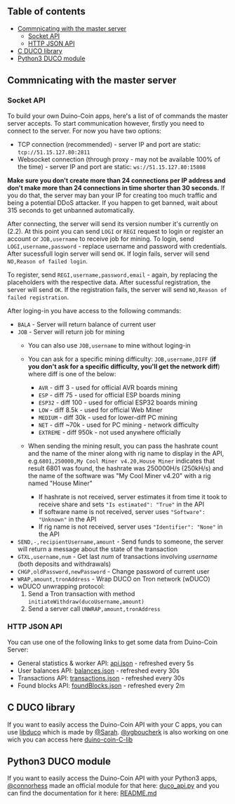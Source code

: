 ## Table of contents
- [Commnicating with the master server](#Commnicating-with-the-master-server)
  * [Socket API](#Socket-API)
  * [HTTP JSON API](#HTTP-JSON-API)
- [C DUCO library](#C-DUCO-library)
- [Python3 DUCO module](#Python3-DUCO-module)

## Commnicating with the master server

### Socket API

To build your own Duino-Coin apps, here's a list of of commands the master server accepts.
To start communication however, firstly you need to connect to the server. For now you have two options:
*   TCP connection (recommended) - server IP and port are static: `tcp://51.15.127.80:2811`
*   Websocket connection (through proxy - may not be available 100% of the time) - server IP and port are static: `ws://51.15.127.80:15808`

**Make sure you don't create more than 24 connections per IP address and don't make more than 24 connections in time shorter than 30 seconds.**
If you do that, the server may ban your IP for creating too much traffic and being a potential DDoS attacker.
If you happen to get banned, wait about 315 seconds to get unbanned automatically.

After connecting, the server will send its version number it's currently on (2.2).
At this point you can send `LOGI` or `REGI` request to login or register an account or `JOB,username` to receive job for mining.
To login, send `LOGI,username,password` - replace username and password with credentials. After sucessfull login server will send `OK`.
If login fails, server will send `NO,Reason of failed login`.

To register, send `REGI,username,password,email` - again, by replacing the placeholders with the respective data.
After sucessful registration, the server will send `OK`.
If the registration fails, the server will send `NO,Reason of failed registration`.

After loging-in you have access to the following commands:
*   `BALA` - Server will return balance of current user
*   `JOB` - Server will return job for mining
    *   You can also use `JOB,username` to mine without loging-in

    *   You can ask for a specific mining difficulty: `JOB,username,DIFF` (**if you don't ask for a specific difficulty, you'll get the network diff**) where diff is one of the below:
        * `AVR`     - diff      3 - used for official AVR boards mining
        * `ESP`     - diff     75 - used for official ESP boards mining
        * `ESP32`   - diff    100 - used for official ESP32 boards mining
        * `LOW`     - diff   8.5k - used for official Web Miner
        * `MEDIUM`  - diff    30k - used for lower-diff PC mining
        * `NET`     - diff   ~70k - used for PC mining - network difficulty
        * `EXTREME` - diff   950k - not used anywhere officially
    
    *   When sending the mining result, you can pass the hashrate count and the name of the miner along with rig name to display in the API, e.g.`6801,250000,My Cool Miner v4.20,House Miner` indicates that result 6801 was found, the hashrate was 250000H/s (250kH/s) and the name of the software was "My Cool Miner v4.20" with a rig named "House Miner"
        *   If hashrate is not received, server estimates it from time it took to receive share and sets `"Is estimated": "True"` in the API
        *   If software name is not received, server uses `"Software": "Unknown"` in the API
        *   If rig name is not received, server uses `"Identifier": "None"` in the API
*   `SEND,-,recipientUsername,amount` - Send funds to someone, the server will return a message about the state of the transaction
*   `GTXL,username,num` - Get last *num* of transactions involving *username* (both deposits and withdrawals)
*   `CHGP,oldPassword,newPassword` - Change password of current user
*   `WRAP,amount,tronAddress` - Wrap DUCO on Tron network (wDUCO)
*    wDUCO unwrapping protocol:
     1.  Send a Tron transaction with method `initiateWithdraw(ducoUsername,amount)`
     2.  Send a server call `UNWRAP,amount,tronAddress`

### HTTP JSON API

You can use one of the following links to get some data from Duino-Coin Server:
*   General statistics & worker API: [api.json](http://51.15.127.80/api.json) - refreshed every 5s
*   User balances API: [balances.json](http://51.15.127.80/balances.json) - refreshed every 30s
*   Transactions API: [transactions.json](http://51.15.127.80/transactions.json) - refreshed every 30s
*   Found blocks API: [foundBlocks.json](http://51.15.127.80/foundBlocks.json) - refreshed every 2m

## C DUCO library

If you want to easily access the Duino-Coin API with your C apps, you can use [libduco](https://github.com/SarahIsWeird/libduco) which is made by [@Sarah](https://github.com/SarahIsWeird/). [@ygboucherk](https://github.com/ygboucherk) is also working on one wich you can access here [duino-coin-C-lib](https://github.com/ygboucherk/duino-coin-C-lib)

## Python3 DUCO module

If you want to easily access the Duino-Coin API with your Python3 apps, [@connorhess](https://github.com/connorhess) made an official module for that here: [duco_api.py](https://github.com/revoxhere/duino-coin/blob/master/duco_api/duco_api.py) and you can find the documentation for it here: [README.md](https://github.com/revoxhere/duino-coin/blob/master/duco_api/README.md)
